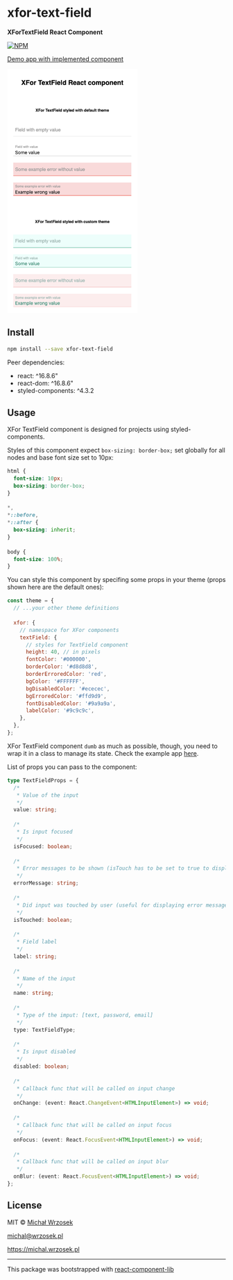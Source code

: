 # xfor-text-field

**XForTextField React Component**

[![NPM](https://img.shields.io/npm/v/xfor-text-field.svg)](https://www.npmjs.com/package/xfor-text-field)

[Demo app with implemented component](https://michal-wrzosek.github.io/xfor-text-field/)

<img alt="Demo screenshot" src="/demo-screenshot.png?raw=true" width="300" />

## Install

```bash
npm install --save xfor-text-field
```

Peer dependencies:

- react: ^16.8.6"
- react-dom: ^16.8.6"
- styled-components: ^4.3.2

## Usage

XFor TextField component is designed for projects using styled-components.

Styles of this component expect `box-sizing: border-box;` set globally for all nodes and base font size set to 10px:

```css
html {
  font-size: 10px;
  box-sizing: border-box;
}

*,
*::before,
*::after {
  box-sizing: inherit;
}

body {
  font-size: 100%;
}
```

You can style this component by specifing some props in your theme (props shown here are the default ones):

```js
const theme = {
  // ...your other theme definitions

  xfor: {
    // namespace for XFor components
    textField: {
      // styles for TextField component
      height: 40, // in pixels
      fontColor: '#000000',
      borderColor: '#d8d8d8',
      borderErroredColor: 'red',
      bgColor: '#FFFFFF',
      bgDisabledColor: '#ececec',
      bgErroredColor: '#ffd9d9',
      fontDisabledColor: '#9a9a9a',
      labelColor: '#9c9c9c',
    },
  },
};
```

XFor TextField component `dumb` as much as possible, though, you need to wrap it in a class to manage its state. Check the example app [here](example/src/TextFieldContainer.jsx).

List of props you can pass to the component:

```ts
type TextFieldProps = {
  /*
   * Value of the input
   */
  value: string;

  /*
   * Is input focused
   */
  isFocused: boolean;

  /*
   * Error messages to be shown (isTouch has to be set to true to display errors)
   */
  errorMessage: string;

  /*
   * Did input was touched by user (useful for displaying error messages). You don't want to show errors to the field that was not yet touched by user.
   */
  isTouched: boolean;

  /*
   * Field label
   */
  label: string;

  /*
   * Name of the input
   */
  name: string;

  /*
   * Type of the imput: [text, password, email]
   */
  type: TextFieldType;

  /*
   * Is input disabled
   */
  disabled: boolean;

  /*
   * Callback func that will be called on input change
   */
  onChange: (event: React.ChangeEvent<HTMLInputElement>) => void;

  /*
   * Callback func that will be called on input focus
   */
  onFocus: (event: React.FocusEvent<HTMLInputElement>) => void;

  /*
   * Callback func that will be called on input blur
   */
  onBlur: (event: React.FocusEvent<HTMLInputElement>) => void;
};
```

## License

MIT © [Michał Wrzosek](https://github.com/michal-wrzosek)

michal@wrzosek.pl

https://michal.wrzosek.pl

---

This package was bootstrapped with [react-component-lib](https://github.com/michal-wrzosek/react-component-lib)
